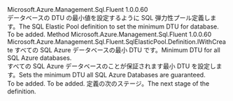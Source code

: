 <Type Name="IWithDatabaseDtuMin" FullName="Microsoft.Azure.Management.Sql.Fluent.SqlElasticPool.Definition.IWithDatabaseDtuMin">
  <TypeSignature Language="C#" Value="public interface IWithDatabaseDtuMin" />
  <TypeSignature Language="ILAsm" Value=".class public interface auto ansi abstract IWithDatabaseDtuMin" />
  <TypeSignature Language="DocId" Value="T:Microsoft.Azure.Management.Sql.Fluent.SqlElasticPool.Definition.IWithDatabaseDtuMin" />
  <TypeSignature Language="VB.NET" Value="Public Interface IWithDatabaseDtuMin" />
  <TypeSignature Language="F#" Value="type IWithDatabaseDtuMin = interface" />
  <AssemblyInfo>
    <AssemblyName>Microsoft.Azure.Management.Sql.Fluent</AssemblyName>
    <AssemblyVersion>1.0.0.60</AssemblyVersion>
  </AssemblyInfo>
  <Interfaces />
  <Docs>
    <summary>
            <span data-ttu-id="4d931-101">データベースの DTU の最小値を設定するように SQL 弾力性プール定義します。</span><span class="sxs-lookup"><span data-stu-id="4d931-101">The SQL Elastic Pool definition to set the minimum DTU for database.</span></span>
            </summary>
    <remarks>To be added.</remarks>
  </Docs>
  <Members>
    <Member MemberName="WithDatabaseDtuMin">
      <MemberSignature Language="C#" Value="public Microsoft.Azure.Management.Sql.Fluent.SqlElasticPool.Definition.IWithCreate WithDatabaseDtuMin (int databaseDtuMin);" />
      <MemberSignature Language="ILAsm" Value=".method public hidebysig newslot virtual instance class Microsoft.Azure.Management.Sql.Fluent.SqlElasticPool.Definition.IWithCreate WithDatabaseDtuMin(int32 databaseDtuMin) cil managed" />
      <MemberSignature Language="DocId" Value="M:Microsoft.Azure.Management.Sql.Fluent.SqlElasticPool.Definition.IWithDatabaseDtuMin.WithDatabaseDtuMin(System.Int32)" />
      <MemberSignature Language="VB.NET" Value="Public Function WithDatabaseDtuMin (databaseDtuMin As Integer) As IWithCreate" />
      <MemberSignature Language="F#" Value="abstract member WithDatabaseDtuMin : int -&gt; Microsoft.Azure.Management.Sql.Fluent.SqlElasticPool.Definition.IWithCreate" Usage="iWithDatabaseDtuMin.WithDatabaseDtuMin databaseDtuMin" />
      <MemberType>Method</MemberType>
      <AssemblyInfo>
        <AssemblyName>Microsoft.Azure.Management.Sql.Fluent</AssemblyName>
        <AssemblyVersion>1.0.0.60</AssemblyVersion>
      </AssemblyInfo>
      <ReturnValue>
        <ReturnType>Microsoft.Azure.Management.Sql.Fluent.SqlElasticPool.Definition.IWithCreate</ReturnType>
      </ReturnValue>
      <Parameters>
        <Parameter Name="databaseDtuMin" Type="System.Int32" />
      </Parameters>
      <Docs>
        <param name="databaseDtuMin"><span data-ttu-id="4d931-102">すべての SQL Azure データベースの最小 DTU です。</span><span class="sxs-lookup"><span data-stu-id="4d931-102">Minimum DTU for all SQL Azure databases.</span></span></param>
        <summary>
            <span data-ttu-id="4d931-103">すべての SQL Azure データベースのことが保証されます最小 DTU を設定します。</span><span class="sxs-lookup"><span data-stu-id="4d931-103">Sets the minimum DTU all SQL Azure Databases are guaranteed.</span></span>
            </summary>
        <returns>To be added.</returns>
        <remarks>To be added.</remarks>
        <return><span data-ttu-id="4d931-104">定義の次のステージ。</span><span class="sxs-lookup"><span data-stu-id="4d931-104">The next stage of the definition.</span></span></return>
      </Docs>
    </Member>
  </Members>
</Type>